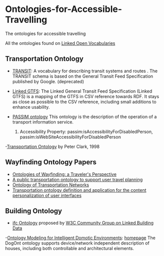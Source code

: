 # Ontologies-for-Accessible-Travelling
The ontologies for accessible travelling

All the ontologies found on [Linked Open Vocabularies](http://lov.okfn.org/dataset/lov)

## Transportation Ontology

- [TRANSIT](http://vocab.org/transit/terms/.html): A vocabulary for describing transit systems and routes . The TRANSIT schema is based on the General Transit Feed Specification published by Google. (deprecated)

- [Linked GTFS](https://github.com/OpenTransport/linked-gtfs): The Linked General Transit Feed Specification (Linked GTFS) is a mapping of the GTFS in CSV reference towards RDF. It stays as close as possible to the CSV reference, including small additions to enhance usability.

- [PASSIM ontology](http://data.lirmm.fr/ontologies/passim) This ontology is the description of the operation of a transport information service.
    1. Accessibility Property: passim:isAccessibilityForDisabledPerson,  passim:isWebSiteAccessibilityForDisabledPerson
    
-[Transportation Ontology](http://www.cs.utexas.edu/users/pclark/kr-web/other/passenger-vehicle/transportation.km) by Peter Clark, 1998

## Wayfinding Ontology Papers

- [Ontologies of Wayfinding: a Traveler's Perspective](http://link.springer.com/article/10.1023%2FA%3A1014563113112)
- [A public transportation ontology to support user travel planning](http://ieeexplore.ieee.org/xpls/abs_all.jsp?arnumber=5507372&tag=1)
- [Ontology of Transportation Networks](http://rewerse.net/deliverables/m18/a1-d4.pdf)
- [Transportation ontology definition and application for the content personalization of user interfaces](http://www.sciencedirect.com/science/article/pii/S0957417412012699)




## Building Ontology

- [ifc Ontology](http://linkedbuildingdata.net/resources/IFC4_ADD1.owl) proposed by [W3C Community Group on Linked Building Data](https://www.w3.org/community/lbd/)

-[Ontology Modeling for Intelligent Domotic Environments](http://elite.polito.it/ontologies/dogont.owl): [homepage](http://www.cad.polito.it/pap/exact/iswc08.html) The DogOnt ontology supports device/network independent description of houses, including both controllable and architectural elements.

